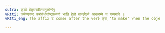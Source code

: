 ```yaml
---
sutra: कृञो हेतुताच्छील्यानुलोम्येषु
vRtti: कर्मण्युपपदे करोतेर्धातोष्टप्रत्ययो भवति हेतौ ताच्छील्ये आनुलोम्ये च गम्यमाने ॥
vRtti_eng: The affix ट comes after the verb कृञ् 'to make' when the object is in composition with it denoting cause, habit and going with the grain (concession).

---
```

